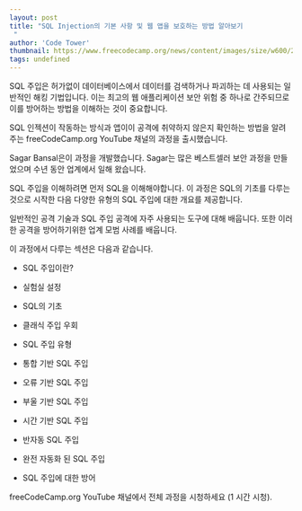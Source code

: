 ```yaml
---
layout: post
title: "SQL Injection의 기본 사항 및 웹 앱을 보호하는 방법 알아보기
 "
author: 'Code Tower'
thumbnail: https://www.freecodecamp.org/news/content/images/size/w600/2021/01/sqlinjection2.png
tags: undefined
---
```



SQL 주입은 허가없이 데이터베이스에서 데이터를 검색하거나 파괴하는 데 사용되는 일반적인 해킹 기법입니다.
 이는 최고의 웹 애플리케이션 보안 위험 중 하나로 간주되므로이를 방어하는 방법을 이해하는 것이 중요합니다.
 

SQL 인젝션이 작동하는 방식과 앱이이 공격에 취약하지 않은지 확인하는 방법을 알려주는 freeCodeCamp.org YouTube 채널의 과정을 출시했습니다.
 

Sagar Bansal은이 과정을 개발했습니다.
 Sagar는 많은 베스트셀러 보안 과정을 만들었으며 수년 동안 업계에서 일해 왔습니다.
 

SQL 주입을 이해하려면 먼저 SQL을 이해해야합니다.
 이 과정은 SQL의 기초를 다루는 것으로 시작한 다음 다양한 유형의 SQL 주입에 대한 개요를 제공합니다.
 

일반적인 공격 기술과 SQL 주입 공격에 자주 사용되는 도구에 대해 배웁니다.
 또한 이러한 공격을 방어하기위한 업계 모범 사례를 배웁니다.
 

이 과정에서 다루는 섹션은 다음과 같습니다.
 

- SQL 주입이란?
 
- 실험실 설정
 
- SQL의 기초
 
- 클래식 주입 우회
 
- SQL 주입 유형
 
- 통합 기반 SQL 주입
 
- 오류 기반 SQL 주입
 
- 부울 기반 SQL 주입
 
- 시간 기반 SQL 주입
 
- 반자동 SQL 주입
 
- 완전 자동화 된 SQL 주입
 
- SQL 주입에 대한 방어
 

freeCodeCamp.org YouTube 채널에서 전체 과정을 시청하세요 (1 시간 시청).
 